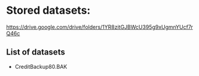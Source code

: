 # Stored datasets:
https://drive.google.com/drive/folders/1YR8zitGJBWcU395g9xUgmnYUcf7rQ46c

## List of datasets
- CreditBackup80.BAK